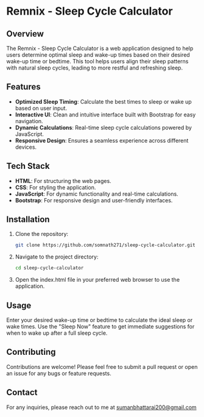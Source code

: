 # Remnix - Sleep Cycle Calculator

## Overview

The Remnix - Sleep Cycle Calculator is a web application designed to help users determine optimal sleep and wake-up times based on their desired wake-up time or bedtime. This tool helps users align their sleep patterns with natural sleep cycles, leading to more restful and refreshing sleep.

## Features

- **Optimized Sleep Timing**: Calculate the best times to sleep or wake up based on user input.
- **Interactive UI**: Clean and intuitive interface built with Bootstrap for easy navigation.
- **Dynamic Calculations**: Real-time sleep cycle calculations powered by JavaScript.
- **Responsive Design**: Ensures a seamless experience across different devices.

## Tech Stack

- **HTML**: For structuring the web pages.
- **CSS**: For styling the application.
- **JavaScript**: For dynamic functionality and real-time calculations.
- **Bootstrap**: For responsive design and user-friendly interfaces.

## Installation

1. Clone the repository:

   ```bash
   git clone https://github.com/somnath271/sleep-cycle-calculator.git

   ```

2. Navigate to the project directory:

   ```bash
   cd sleep-cycle-calculator

   ```

3. Open the index.html file in your preferred web browser to use the application.

## Usage

Enter your desired wake-up time or bedtime to calculate the ideal sleep or wake times.
Use the "Sleep Now" feature to get immediate suggestions for when to wake up after a full sleep cycle.

## Contributing

Contributions are welcome! Please feel free to submit a pull request or open an issue for any bugs or feature requests.

## Contact

For any inquiries, please reach out to me at sumanbhattarai200@gmail.com
